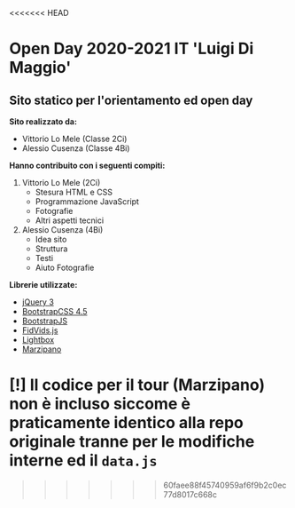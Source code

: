 <<<<<<< HEAD
# Open Day 2020-2021 IT 'Luigi Di Maggio'
## Sito statico per l'orientamento ed open day

**Sito realizzato da:**
- Vittorio Lo Mele (Classe 2Ci)
- Alessio Cusenza (Classe 4Bi)

**Hanno contribuito con i seguenti compiti:**
1. Vittorio Lo Mele (2Ci)
    - Stesura HTML e CSS
    - Programmazione JavaScript
    - Fotografie
    - Altri aspetti tecnici
2. Alessio Cusenza (4Bi)
    - Idea sito
    - Struttura
    - Testi
    - Aiuto Fotografie

**Librerie utilizzate:**
- [jQuery 3](https://github.com/jquery/jquery)
- [BootstrapCSS 4.5](https://github.com/twbs/bootstrap)
- [BootstrapJS](https://github.com/twbs/bootstrap)
- [FidVids.js](https://github.com/davatron5000/FitVids.js)
- [Lightbox](https://github.com/lokesh/lightbox2)
- [Marzipano](https://github.com/google/marzipano)

[!] Il codice per il tour (Marzipano) non è incluso siccome è praticamente identico alla repo originale tranne per le modifiche interne ed il `data.js`
=======
>>>>>>> 60faee88f45740959af6f9b2c0ec77d8017c668c
